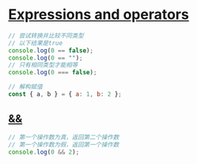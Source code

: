 # [Expressions and operators](https://developer.mozilla.org/en-US/docs/Web/JavaScript/Reference/Operators)

```js
// 尝试转换并比较不同类型
// 以下结果是true
console.log(0 == false);
console.log(0 == "");
// 只有相同类型才能相等
console.log(0 === false);
```

```js
// 解构赋值
const { a, b } = { a: 1, b: 2 };
```

## [&&](https://developer.mozilla.org/en-US/docs/Web/JavaScript/Reference/Operators/Logical_AND)

```js
// 第一个操作数为真，返回第二个操作数
// 第一个操作数为假，返回第一个操作数
console.log(0 && 2);
```
